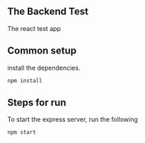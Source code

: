 
## The Backend Test



The react test app


## Common setup

install the dependencies.

```bash
npm install
```

## Steps for run

To start the express server, run the following

```bash
npm start
```
